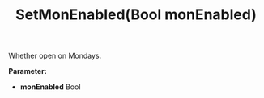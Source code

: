 ﻿---
uid: crmscript_ref_NSChatOpeningHours_SetMonEnabled
title: SetMonEnabled(Bool monEnabled)
intellisense: NSChatOpeningHours.SetMonEnabled
keywords: NSChatOpeningHours, GetMonEnabled
so.topic: reference
---

Whether open on Mondays.

**Parameter:** 
 - **monEnabled** Bool

